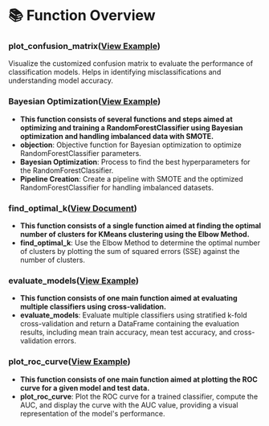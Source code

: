 #  📚 Function Overview

### plot_confusion_matrix([View Example](https://github.com/Eric-Chung-0511/Learning-Record/blob/main/General%20Helpers/Examples/plot_confusion_matrix_example.ipynb))
Visualize the customized confusion matrix to evaluate the performance of classification models. Helps in identifying misclassifications and understanding model accuracy.

### Bayesian Optimization([View Example](https://github.com/Eric-Chung-0511/Learning-Record/blob/main/Data%20Science%20Projects/Loan%20Prediction/Loan%20Prediction%20_Eric.ipynb))
- **This function consists of several functions and steps aimed at optimizing and training a RandomForestClassifier using Bayesian optimization and handling imbalanced data with SMOTE.**
- **objection**: Objective function for Bayesian optimization to optimize RandomForestClassifier parameters.
- **Bayesian Optimization**: Process to find the best hyperparameters for the RandomForestClassifier.
- **Pipeline Creation**: Create a pipeline with SMOTE and the optimized RandomForestClassifier for handling imbalanced datasets.

### find_optimal_k([View Document](https://github.com/Eric-Chung-0511/Learning-Record/blob/main/General%20Helpers/Machine%20Learning/Model%20Training%20%26%20Evaluation/find_optimal_k.py))
- **This function consists of a single function aimed at finding the optimal number of clusters for KMeans clustering using the Elbow Method.**
- **find_optimal_k**: Use the Elbow Method to determine the optimal number of clusters by plotting the sum of squared errors (SSE) against the number of clusters.

### evaluate_models([View Example](https://github.com/Eric-Chung-0511/Learning-Record/blob/main/Data%20Science%20Projects/Music%20Genre/Music%20Classification_Eric.ipynb))
- **This function consists of one main function aimed at evaluating multiple classifiers using cross-validation.**
- **evaluate_models**: Evaluate multiple classifiers using stratified k-fold cross-validation and return a DataFrame containing the evaluation results, including mean train accuracy, mean test accuracy, and cross-validation errors.

### plot_roc_curve([View Example](https://github.com/Eric-Chung-0511/Learning-Record/blob/main/Data%20Science%20Projects/Loan%20Prediction/Loan%20Prediction%20_Eric.ipynb))
- **This function consists of one main function aimed at plotting the ROC curve for a given model and test data.**
- **plot_roc_curve**: Plot the ROC curve for a trained classifier, compute the AUC, and display the curve with the AUC value, providing a visual representation of the model's performance.






